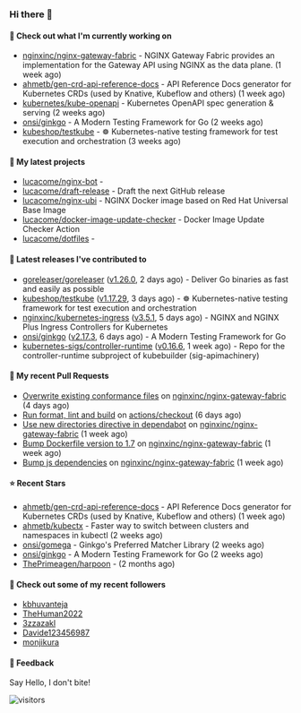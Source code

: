 ### Hi there 👋

#### 👷 Check out what I'm currently working on

- [nginxinc/nginx-gateway-fabric](https://github.com/nginxinc/nginx-gateway-fabric) - NGINX Gateway Fabric provides an implementation for the Gateway API using NGINX as the data plane. (1 week ago)
- [ahmetb/gen-crd-api-reference-docs](https://github.com/ahmetb/gen-crd-api-reference-docs) - API Reference Docs generator for Kubernetes CRDs (used by Knative, Kubeflow and others) (1 week ago)
- [kubernetes/kube-openapi](https://github.com/kubernetes/kube-openapi) - Kubernetes OpenAPI spec generation &amp; serving (2 weeks ago)
- [onsi/ginkgo](https://github.com/onsi/ginkgo) - A Modern Testing Framework for Go (2 weeks ago)
- [kubeshop/testkube](https://github.com/kubeshop/testkube) - ☸️ Kubernetes-native testing framework for test execution and orchestration (3 weeks ago)

#### 🌱 My latest projects

- [lucacome/nginx-bot](https://github.com/lucacome/nginx-bot) - 
- [lucacome/draft-release](https://github.com/lucacome/draft-release) - Draft the next GitHub release
- [lucacome/nginx-ubi](https://github.com/lucacome/nginx-ubi) - NGINX Docker image based on Red Hat Universal Base Image
- [lucacome/docker-image-update-checker](https://github.com/lucacome/docker-image-update-checker) - Docker Image Update Checker Action
- [lucacome/dotfiles](https://github.com/lucacome/dotfiles) - 

#### 🔭 Latest releases I've contributed to

- [goreleaser/goreleaser](https://github.com/goreleaser/goreleaser) ([v1.26.0](https://github.com/goreleaser/goreleaser/releases/tag/v1.26.0), 2 days ago) - Deliver Go binaries as fast and easily as possible
- [kubeshop/testkube](https://github.com/kubeshop/testkube) ([v1.17.29](https://github.com/kubeshop/testkube/releases/tag/v1.17.29), 3 days ago) - ☸️ Kubernetes-native testing framework for test execution and orchestration
- [nginxinc/kubernetes-ingress](https://github.com/nginxinc/kubernetes-ingress) ([v3.5.1](https://github.com/nginxinc/kubernetes-ingress/releases/tag/v3.5.1), 5 days ago) - NGINX and  NGINX Plus Ingress Controllers for Kubernetes
- [onsi/ginkgo](https://github.com/onsi/ginkgo) ([v2.17.3](https://github.com/onsi/ginkgo/releases/tag/v2.17.3), 6 days ago) - A Modern Testing Framework for Go
- [kubernetes-sigs/controller-runtime](https://github.com/kubernetes-sigs/controller-runtime) ([v0.16.6](https://github.com/kubernetes-sigs/controller-runtime/releases/tag/v0.16.6), 1 week ago) - Repo for the controller-runtime subproject of kubebuilder (sig-apimachinery)

#### 🔨 My recent Pull Requests

- [Overwrite existing conformance files](https://github.com/nginxinc/nginx-gateway-fabric/pull/1951) on [nginxinc/nginx-gateway-fabric](https://github.com/nginxinc/nginx-gateway-fabric) (4 days ago)
- [Run format, lint and build](https://github.com/actions/checkout/pull/1719) on [actions/checkout](https://github.com/actions/checkout) (6 days ago)
- [Use new directories directive in dependabot](https://github.com/nginxinc/nginx-gateway-fabric/pull/1919) on [nginxinc/nginx-gateway-fabric](https://github.com/nginxinc/nginx-gateway-fabric) (1 week ago)
- [Bump Dockerfile version to 1.7](https://github.com/nginxinc/nginx-gateway-fabric/pull/1916) on [nginxinc/nginx-gateway-fabric](https://github.com/nginxinc/nginx-gateway-fabric) (1 week ago)
- [Bump js dependencies](https://github.com/nginxinc/nginx-gateway-fabric/pull/1915) on [nginxinc/nginx-gateway-fabric](https://github.com/nginxinc/nginx-gateway-fabric) (1 week ago)

#### ⭐ Recent Stars

- [ahmetb/gen-crd-api-reference-docs](https://github.com/ahmetb/gen-crd-api-reference-docs) - API Reference Docs generator for Kubernetes CRDs (used by Knative, Kubeflow and others) (1 week ago)
- [ahmetb/kubectx](https://github.com/ahmetb/kubectx) - Faster way to switch between clusters and namespaces in kubectl (2 weeks ago)
- [onsi/gomega](https://github.com/onsi/gomega) - Ginkgo&#39;s Preferred Matcher Library (2 weeks ago)
- [onsi/ginkgo](https://github.com/onsi/ginkgo) - A Modern Testing Framework for Go (2 weeks ago)
- [ThePrimeagen/harpoon](https://github.com/ThePrimeagen/harpoon) -  (2 months ago)

#### 👯 Check out some of my recent followers

- [kbhuvanteja](https://github.com/kbhuvanteja)
- [TheHuman2022](https://github.com/TheHuman2022)
- [3zzazakl](https://github.com/3zzazakl)
- [Davide123456987](https://github.com/Davide123456987)
- [monjikura](https://github.com/monjikura)

#### 💬 Feedback

Say Hello, I don't bite!

![visitors](https://visitor-badge.laobi.icu/badge?page_id=lucacome.visitor-badge)
#
